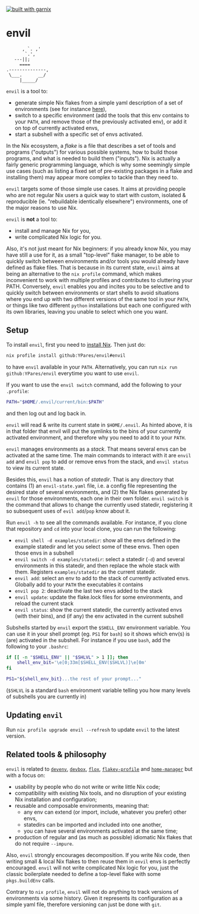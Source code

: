 [![built with garnix](https://img.shields.io/endpoint.svg?url=https%3A%2F%2Fgarnix.io%2Fapi%2Fbadges%2FYPares%2Fenvil%3Fbranch%3Dmaster)](https://garnix.io/repo/YPares/envil)

# envil

```ascii
      , `. ,'
       `.',
   ---||;
     ====
.--------------,
 \___.      __/
     |_____/
```

`envil` is a tool to:

- generate simple Nix flakes from a simple yaml description of a set of environments (see for instance [here](./examples/statedir/envil-state.yaml)),
- switch to a specific environment (add the tools that this env contains to your `PATH`, and remove those of the previously activated env),
  or add it on top of currently activated envs,
- start a subshell with a specific set of envs activated.

In the Nix ecosystem, a _flake_ is a file that describes a set of tools and programs ("outputs") for various possible systems,
how to build those programs, and what is needed to build them ("inputs"). Nix is actually a fairly generic programming language,
which is why some seemingly simple use cases (such as listing a fixed set of pre-existing packages in a flake and installing them) may appear more complex
to tackle than they need to.

`envil` targets some of those simple use cases. It aims at providing people who are not regular Nix users a quick way to start with custom,
isolated & reproducible (ie. "rebuildable identically elsewhere") environments, one of the major reasons to use Nix.

`envil` is **not** a tool to:

- install and manage Nix for you,
- write complicated Nix logic for you.

Also, it's not just meant for Nix beginners: if you already know Nix,
you may have still a use for it, as a small "top-level" flake manager, to be able to quickly switch between environments and/or
tools you would already have defined as flake files.
That is because in its current state, `envil` aims at being an alternative to the `nix profile` command, which makes inconvenient to work with
multiple profiles and contributes to cluttering your PATH. Conversely, `envil` enables you and incites you to be selective and to
quickly switch between environments or start shells to avoid situations where you end up with two different versions
of the same tool in your `PATH`, or things like two different `python` installations but each one configured with its own libraries,
leaving you unable to select which one you want.

## Setup

To install `envil`, first you need to [install Nix](https://determinate.systems/nix/). Then just do:

```sh
nix profile install github:YPares/envil#envil
```

to have `envil` available in your `PATH`. Alternatively, you can run `nix run github:YPares/envil` everytime you want to use `envil`.

If you want to use the `envil switch` command, add the following to your `.profile`:

```sh
PATH="$HOME/.envil/current/bin:$PATH"
```

and then log out and log back in.

`envil` will read & write its current state in `$HOME/.envil`. As hinted above, it is in that folder that envil will put the
symlinks to the bins of your currently activated environment, and therefore why you need to add it to your `PATH`.

`envil` manages environments as a _stack_. That means several envs can be activated at the same time. The main commands to interact with it
are `envil add` and `envil pop` to add or remove envs from the stack, and `envil status` to view its current state.

Besides this, `envil` has a notion of _statedir_. That is any directory that contains (1) an `envil-state.yaml` file, i.e. a config file representing the
desired state of several environments, and (2) the Nix flakes generated by `envil` for those environments, each one in their own folder.
`envil switch` is the command that allows to change the currently used statedir, registering it so subsequent uses of `evil add`/`pop` know about it.

Run `envil -h` to see all the commands available. For instance, if you clone that repository and `cd` into your local clone,
you can run the following:

- `envil shell -d examples/statedir`: show all the envs defined in the example statedir and let you select some of these envs. Then open those envs in a subshell
- `envil switch -d examples/statedir`: select a statedir (`-d`) and several environments in this statedir, and then replace the whole stack with them.
  Registers `examples/statedir` as the current statedir.
- `envil add`: select an env to add to the stack of currently activated envs. Globally add to your `PATH` the executables it contains
- `envil pop 2`: deactivate the last two envs added to the stack
- `envil update`: update the flake.lock files for some environments, and reload the current stack
- `envil status`: show the current statedir, the currently activated envs (with their bins), and (if any) the env activated in the current subshell

Subshells started by `envil` export the `$SHELL_ENV` environment variable. You can use it in your shell prompt (eg. `PS1` for `bash`) so it shows
which env(s) is (are) activated in the subshell. For instance if you use `bash`, add the following to your `.bashrc`:

```bash
if [[ -n "$SHELL_ENV" || "$SHLVL" > 1 ]]; then
    shell_env_bit='\e[0;33m[$SHELL_ENV($SHLVL)]\e[0m'
fi

PS1="${shell_env_bit}...the rest of your prompt..."
```

(`$SHLVL` is a standard `bash` environment variable telling you how many levels of subshells you are currently in)

## Updating `envil`

Run `nix profile upgrade envil --refresh` to update `envil` to the latest version.

## Related tools & philosophy

`envil` is related to [`devenv`](https://devenv.sh/), [`devbox`](https://www.jetify.com/docs/devbox/),
[`flox`](https://flox.dev/), [`flakey-profile`](https://github.com/lf-/flakey-profile) and
[`home-manager`](https://github.com/nix-community/home-manager) but with a focus on:

- usability by people who do not write or write little Nix code;
- compatibility with existing Nix tools, and no disruption of your existing Nix installation and configuration;
- reusable and composable environments, meaning that:
  - any env can extend (or import, include, whatever you prefer) other envs,
  - statedirs can be imported and included into one another,
  - you can have several environments activated at the same time;
- production of regular and (as much as possible) idiomatic Nix flakes that do not require `--impure`.

Also, `envil` strongly encourages decomposition. If you write Nix code, then writing small & local Nix flakes to
then reuse them in `envil` envs is perfectly encouraged. `envil` will not write complicated Nix logic for you,
just the classic boilerplate needed to define a top-level flake with some `pkgs.buildEnv` calls.

Contrary to `nix profile`, `envil` will not do anything to track versions of environments via some history. Given it represents its configuration as a simple yaml file,
therefore versioning can just be done with `git`.
